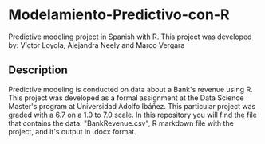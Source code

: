 # Modelamiento-Predictivo-con-R
Predictive modeling project in Spanish with R.
This project was developed by: Víctor Loyola, Alejandra Neely and Marco Vergara

## Description
Predictive modeling is conducted on data about a Bank's revenue using R. This project was developed as a formal assignment at the Data Science Master's program at Universidad Adolfo Ibáñez. This particular project was graded with a 6.7 on a 1.0 to 7.0 scale. 
In this repository you will find the file that contains the data: "BankRevenue.csv", R markdown file with the project, and it's output in .docx format.
